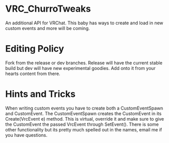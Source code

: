 # VRC_ChurroTweaks
An additional API for VRChat. This baby has ways to create and load in new custom events and more will be coming.

# Editing Policy
Fork from the release or dev branches. Release will have the current stable build but dev will have new experimental goodies. Add onto it from your hearts content from there.

# Hints and Tricks
When writing custom events you have to create both a CustomEventSpawn and CustomEvent. The CustomEventSpawn creates the CustomEvent in its Create(VrcEvent e) method. This is virtual, override it and make sure to give the CustomEvent the passed VrcEvent through SetEvent(). There is some other functionality but its pretty much spelled out in the names, email me if you have questions.
